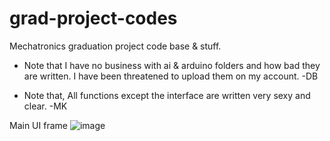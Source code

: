 # grad-project-codes
Mechatronics graduation project code base & stuff.

* Note that I have no business with ai & arduino folders and how bad they are written. I have been threatened to upload them on my account. -DB

* Note that, All functions except the interface are written very sexy and clear. -MK


Main UI frame
  ![image](https://github.com/denizberkin/grad-project-without-database/assets/63101810/ffa8bfba-bb76-4b64-b6b5-afc24d8ffbf6)

